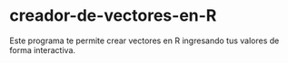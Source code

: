 # creador-de-vectores-en-R
Este programa te permite crear vectores en R ingresando tus valores de forma interactiva.
